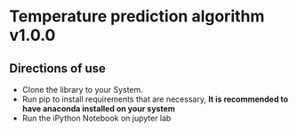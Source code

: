 # Temperature prediction algorithm v1.0.0
## Directions of use
- Clone the library to your System.
- Run pip to install requirements that are necessary, **It is recommended to have anaconda installed on your system**
- Run the iPython Notebook on jupyter lab
